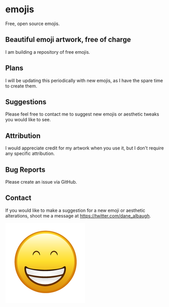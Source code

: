 # emojis
Free, open source emojis.

## Beautiful emoji artwork, free of charge
I am building a repository of free emojis. 

## Plans
I will be updating this periodically with new emojis, as I have the spare time to create them. 

## Suggestions
Please feel free to contact me to suggest new emojis or aesthetic tweaks you would like to see.

## Attribution 
I would appreciate credit for my artwork when you use it, but I don't require any specific attribution. 

## Bug Reports
Please create an issue via GitHub.

## Contact
If you would like to make a suggestion for a new emoji or aesthetic alterations, shoot me a message at https://twitter.com/dane_albaugh.

![Image of emoji](https://github.com/malbaugh/emojis/blob/main/0.5x/beaming%20face%20with%20smiling%20eyes%400.5x.png)
